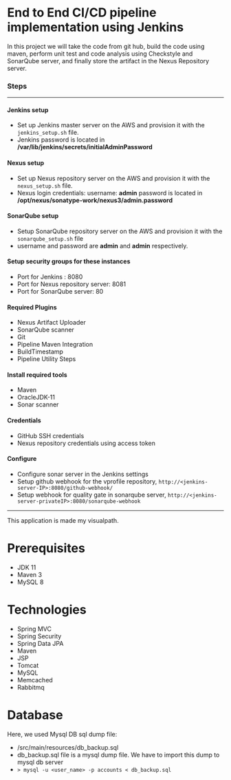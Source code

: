 # End to End CI/CD pipeline implementation using Jenkins

In this project we will take the code from git hub, build the code using maven, perform unit test and code analysis using Checkstyle and SonarQube server, and finally store the artifact in the Nexus Repository server.

### Steps
---
#### Jenkins setup
- Set up Jenkins master server on the AWS and provision it with the `jenkins_setup.sh` file.
- Jenkins password is located in **/var/lib/jenkins/secrets/initialAdminPassword**

#### Nexus setup
- Set up Nexus repository server on the AWS and provision it with the `nexus_setup.sh` file.
- Nexus login credentials:
  username: **admin**
  password is located in **/opt/nexus/sonatype-work/nexus3/admin.password** 

#### SonarQube setup
- Setup SonarQube repository server on the AWS and provision it with the `sonarqube_setup.sh` file
- username and password are **admin** and **admin** respectively. 

#### Setup security groups for these instances
- Port for Jenkins : 8080
- Port for Nexus repository server: 8081
- Port for SonarQube server: 80

#### Required Plugins
- Nexus Artifact Uploader
- SonarQube scanner
- Git
- Pipeline Maven Integration 
- BuildTimestamp
- Pipeline Utility Steps

#### Install required tools
- Maven
- OracleJDK-11
- Sonar scanner

#### Credentials
- GitHub SSH credentials
- Nexus repository credentials using access token

#### Configure
- Configure sonar server in the Jenkins settings
- Setup github webhook for the vprofile repository, `http://<jenkins-server-IP>:8080/github-webhook/`
- Setup webhook for quality gate in sonarqube server, `http://<jenkins-server-privateIP>:8080/sonarqube-webhook`

---

This application is made my visualpath.
# Prerequisites
- JDK 11 
- Maven 3 
- MySQL 8

# Technologies 
- Spring MVC
- Spring Security
- Spring Data JPA
- Maven
- JSP
- Tomcat
- MySQL
- Memcached
- Rabbitmq

# Database
Here, we used Mysql DB 
sql dump file:
- /src/main/resources/db_backup.sql
- db_backup.sql file is a mysql dump file. We have to import this dump to mysql db server
- ` > mysql -u <user_name> -p accounts < db_backup.sql `





